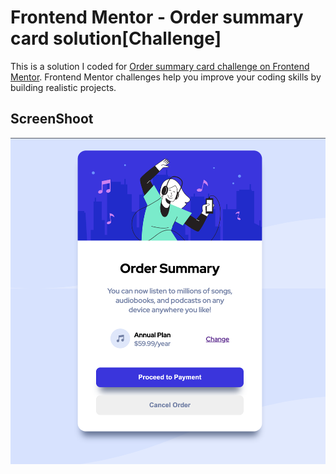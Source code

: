 # Frontend Mentor - Order summary card solution[Challenge]

This is a solution I coded for  [Order summary card challenge on Frontend Mentor](https://www.frontendmentor.io/challenges/order-summary-component-QlPmajDUj). Frontend Mentor challenges help you improve your coding skills by building realistic projects. 

## ScreenShoot
![](./images/screenshoot.png)
